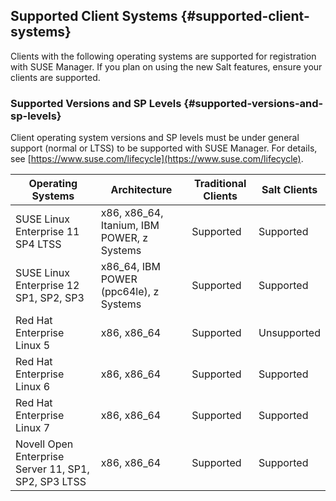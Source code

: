 ## Supported Client Systems {#supported-client-systems}

Clients with the following operating systems are supported for registration with SUSE Manager. If you plan on using the new Salt features, ensure your clients are supported.

### Supported Versions and SP Levels {#supported-versions-and-sp-levels}

Client operating system versions and SP levels must be under general support (normal or LTSS) to be supported with SUSE Manager. For details, see [https://www.suse.com/lifecycle](https://www.suse.com/lifecycle).

| Operating Systems | Architecture | Traditional Clients | Salt Clients |
| --- | --- | --- | --- |
| SUSE Linux Enterprise 11 SP4 LTSS | x86, x86_64, Itanium, IBM POWER, z Systems | Supported | Supported |
| SUSE Linux Enterprise 12 SP1, SP2, SP3 | x86_64, IBM POWER (ppc64le), z Systems | Supported | Supported |
| Red Hat Enterprise Linux 5 | x86, x86_64 | Supported | Unsupported |
| Red Hat Enterprise Linux 6 | x86, x86_64 | Supported | Supported |
| Red Hat Enterprise Linux 7 | x86, x86_64 | Supported | Supported |
| Novell Open Enterprise Server 11, SP1, SP2, SP3 LTSS | x86, x86_64 | Supported | Supported |